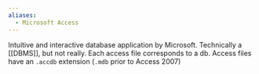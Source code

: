 ```yaml
---
aliases:
  - Microsoft Access
---
```

Intuitive and interactive database application by Microsoft.
Technically a [[DBMS]], but not really.
Each access file corresponds to a db.
Access files have an `.accdb` extension (`.mdb` prior to Access 2007)